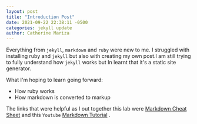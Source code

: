 ```yaml
---
layout: post
title: "Introduction Post"
date: 2021-09-22 22:38:11 -0500
categories: jekyll update
author: Catherine Mariza
---
```

Everything from `jekyll`, `markdown` and `ruby` were new to me. I struggled with installing ruby and `jekyll` but also with creating my own post.I am still trying to fully understand how `jekyll` works but In learnt that it's a static site generator.

What I'm hoping to learn going forward:
* How ruby works
* How markdown is converted to markup

The links that were helpful as I out together this lab were [Markdown Cheat Sheet](https://www.markdownguide.org/cheat-sheet/) and this `Youtube` [Markdown Tutorial](https://www.youtube.com/watch?v=HUBNt18RFbo) .
